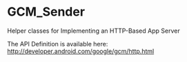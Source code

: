 GCM_Sender
==========

Helper classes for Implementing an HTTP-Based App Server

The API Definition is available here:
http://developer.android.com/google/gcm/http.html
